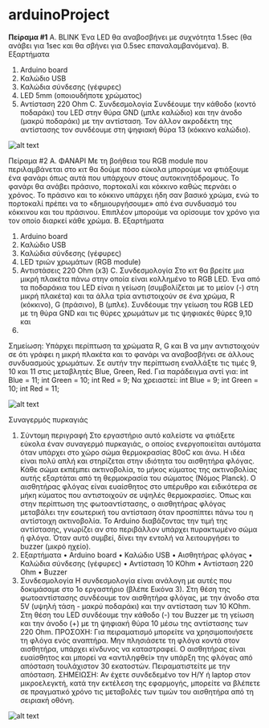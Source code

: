 # arduinoProject
<strong>Πείραμα #1</strong>
A. BLINK
Ένα LED θα αναβοσβήνει με συχνότητα 1.5sec (θα ανάβει για 1sec και θα σβήνει για 0.5sec
επαναλαμβανόμενα).
B. Εξαρτήματα
1. Arduino board
2. Καλώδιο USB
3. Καλώδια σύνδεσης (γέφυρες)
4. LED 5mm (οποιουδήποτε χρώματος)
5. Αντίσταση 220 Ohm
C. Συνδεσμολογία
Συνδέουμε την κάθοδο (κοντό ποδαράκι) του LED στην θύρα GND (μπλε καλώδιο) και την
άνοδο (μακρύ ποδαράκι) με την αντίσταση. Τον άλλον ακροδέκτη της αντίστασης τον
συνδέουμε στη ψηφιακή θύρα 13 (κόκκινο καλώδιο).

![alt text](https://i.imgur.com/zlgYfGO.png)

Πείραμα #2
A. ΦΑΝΑΡΙ
Με τη βοήθεια του RGB module που περιλαμβάνεται στο κιτ θα δούμε πόσο εύκολα μπορούμε
να φτιάξουμε ένα φανάρι όπως αυτά που υπάρχουν στους αυτοκινητόδρομους. Το φανάρι θα
ανάβει πράσινο, πορτοκαλί και κόκκινο καθώς περνάει ο χρόνος. Το πράσινο και το κόκκινο
υπάρχει ήδη σαν βασικό χρώμα, ενώ το πορτοκαλί πρέπει να το «δημιουργήσουμε» από ένα
συνδυασμό του κόκκινου και του πράσινου. Επιπλέον μπορούμε να ορίσουμε τον χρόνο για
τον οποίο διαρκεί κάθε χρώμα.
B. Εξαρτήματα
1. Arduino board
2. Καλώδιο USB
3. Καλώδια σύνδεσης (γέφυρες)
4. LED τριών χρωμάτων (RGB module)
5. Αντιστάσεις 220 Ohm (x3)
C. Συνδεσμολογία
Στο κιτ θα βρείτε μια μικρή πλακέτα πάνω στην οποία είναι κολλημένο το RGB LED. Ένα από
τα ποδαράκια του LED είναι η γείωση (συμβολίζεται με το μείον (-) στη μικρή πλακέτα) και τα
άλλα τρία αντιστοιχούν σε ένα χρώμα, R (κόκκινο), G (πράσινο), B (μπλε). Συνδέουμε την
γείωση του RGB LED με τη θύρα GND και τις θύρες χρωμάτων με τις ψηφιακές θύρες 9,10 και
11.
Σημείωση: Υπάρχει περίπτωση τα χρώματα R, G και B να μην αντιστοιχούν σε ότι γράφει η
μικρή πλακέτα και το φανάρι να αναβοσβήνει σε άλλους συνδυασμούς χρωμάτων. Σε αυτήν
την περίπτωση εναλλάξτε τις τιμές 9, 10 και 11 στις μεταβλητές Blue, Green, Red.
Για παράδειγμα αντί για:
int Blue = 11;
int Green = 10;
int Red = 9;
Να χρειαστεί:
int Blue = 9;
int Green = 10;
int Red = 11;

![alt text](https://imgur.com/rONf7Kx.png)

Συναγερμός πυρκαγιάς
1. Σύντομη περιγραφή
Στο εργαστήριο αυτό καλείστε να φτιάξετε εύκολα έναν συναγερμό πυρκαγιάς, ο οποίος
ενεργοποιείται αυτόματα όταν υπάρχει στο χώρο σώμα θερμοκρασίας 80οC και άνω. Η ιδέα
είναι πολύ απλή και στηρίζεται στην ιδιότητα του αισθητήρα φλόγας. Κάθε σώμα εκπέμπει
ακτινοβολία, το μήκος κύματος της ακτινοβολίας αυτής εξαρτάται από τη θερμοκρασία του
σώματος (Νόμος Planck). Ο αισθητήρας φλόγας είναι ευαίσθητος στο υπέρυθρο και ειδικότερα
σε μήκη κύματος που αντιστοιχούν σε υψηλές θερμοκρασίες. Όπως και στην περίπτωση της
φωτοαντίστασης, ο αισθητήρας φλόγας μεταβάλει την εσωτερική του αντίσταση όταν
προσπίπτει πάνω του η αντίστοιχη ακτινοβολία. Το Arduino διαβάζοντας την τιμή της
αντίστασης, γνωρίζει αν στο περιβάλλον υπάρχει πυρακτωμένο σώμα ή φλόγα. Όταν αυτό
συμβεί, δίνει την εντολή να λειτουργήσει το buzzer (μικρό ηχείο).
2. Εξαρτήματα
• Arduino board
• Καλώδιο USB
• Αισθητήρας φλόγας
• Καλώδια σύνδεσης (γέφυρες)
• Αντίσταση 10 KOhm
• Αντίσταση 220 Ohm
• Buzzer
3. Συνδεσμολογία
Η συνδεσμολογία είναι ανάλογη με αυτές που δοκιμάσαμε στο 1ο εργαστήριο (βλέπε Εικόνα 3).
Στη θέση της φωτοαντίστασης συνδέουμε τον αισθητήρα φλόγας, με την άνοδο στα 5V (υψηλή
τάση - μακρύ ποδαράκι) και την αντίσταση των 10 KOhm. Στη θέση του LED συνδέουμε την
κάθοδο (-) του Buzzer με τη γείωση και την άνοδο (+) με τη ψηφιακή θύρα 10 μέσω της
αντίστασης των 220 Ohm.
ΠΡΟΣΟΧΗ: Για πειραματισμό μπορείτε να χρησιμοποιήσετε τη φλόγα ενός αναπτήρα. Μην
πλησιάσετε τη φλόγα κοντά στον αισθητήρα, υπάρχει κίνδυνος να καταστραφεί. Ο
αισθητήρας είναι ευαίσθητος και μπορεί να «αντιληφθεί» την υπάρξη της φλόγας από
απόσταση τουλάχιστον 30 εκατοστών. Πειραματιστείτε με την απόσταση.
ΣΗΜΕΙΩΣΗ: Αν έχετε συνδεδεμένο τον H/Y ή laptop στον μικροελεγκτή, κατά την εκτέλεση της
εφαρμογής, μπορείτε να βλέπετε σε πραγματικό χρόνο τις μεταβολές των τιμών του αισθητήρα
από τη σειριακή οθόνη.

![alt text](https://imgur.com/ED5wb9l.png)
